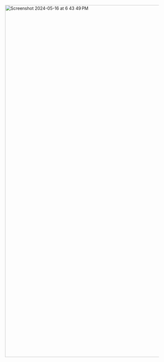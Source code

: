 <img width="1150" alt="Screenshot 2024-05-16 at 6 43 49 PM" src="https://github.com/cosmotrinity/projects/assets/169997605/555b57c0-4864-40a3-8517-b5492ec73f0a">
